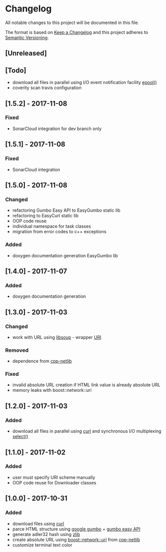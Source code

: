 # Changelog
All notable changes to this project will be documented in this file.

The format is based on [Keep a Changelog](http://keepachangelog.com/en/1.0.0/)
and this project adheres to [Semantic Versioning](http://semver.org/spec/v2.0.0.html).

## [Unreleased]

## [Todo]
- download all files in parallel using I/O event notification facility [epool()](https://linux.die.net/man/4/epoll)
- coverity scan travis configuration

## [1.5.2] - 2017-11-08
### Fixed
- SonarCloud integration for dev branch only

## [1.5.1] - 2017-11-08
### Fixed
- SonarCloud integration

## [1.5.0] - 2017-11-08
### Changed
- refactoring Gumbo Easy API to EasyGumbo static lib
- refactoring to EasyCurl static lib
- OOP code reuse
- individual namespace for task classes
- migration from error codes to c++ exceptions

### Added
- doxygen documentation generation EasyGumbo lib

## [1.4.0] - 2017-11-07
### Added
- doxygen documentation generation

## [1.3.0] - 2017-11-03
### Changed
- work with URL using [libsoup](https://github.com/GNOME/libsoup) - wrapper [URI](https://github.com/chakaponden/itransition-task/blob/dev/URI.h)

### Removed
- dependence from [cpp-netlib](https://github.com/cpp-netlib/uri)

### Fixed
- invalid absolute URL creation if HTML link value is already absolute URL
- memory leaks with boost::network::uri

## [1.2.0] - 2017-11-03
### Added
- download all files in parallel using [curl](https://github.com/curl/curl) and synchronous I/O multiplexing [select()](https://linux.die.net/man/2/select)

## [1.1.0] - 2017-11-02
### Added
- user must specify URI scheme manually
- OOP code reuse for Downloader classes

## [1.0.0] - 2017-10-31
### Added
- download files using [curl](https://github.com/curl/curl)
- parce HTML structure using [google gumbo](https://github.com/google/gumbo-parser) + [gumbo easy API](https://github.com/RPG-18/EasyGumbo)
- generate adler32 hash using [zlib](https://github.com/madler/zlib)
- create absolute URL using [boost::network::uri](https://github.com/cpp-netlib/uri/blob/master/src/uri.cpp) from [cpp-netlib](https://github.com/cpp-netlib/uri)
- customize terminal text color